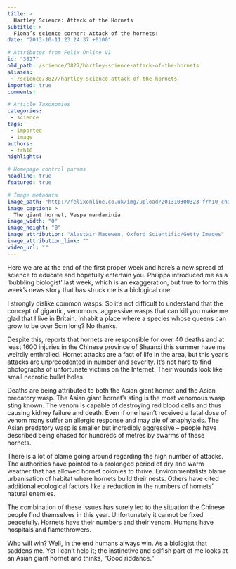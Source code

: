 ```yaml
---
title: >
  Hartley Science: Attack of the Hornets
subtitle: >
  Fiona’s science corner: Attack of the hornets!
date: "2013-10-11 23:24:37 +0100"

# Attributes from Felix Online V1
id: "3827"
old_path: /science/3827/hartley-science-attack-of-the-hornets
aliases:
 - /science/3827/hartley-science-attack-of-the-hornets
imported: true
comments:

# Article Taxonomies
categories:
 - science
tags:
 - imported
 - image
authors:
 - frh10
highlights:

# Homepage control params
headline: true
featured: true

# Image metadata
image_path: "http://felixonline.co.uk/img/upload/201310300323-frh10-china-hornet-vespa-mandarinia_72212_600x450.jpg"
image_caption: >
  The giant hornet, Vespa mandarinia
image_width: "0"
image_height: "0"
image_attribution: "Alastair Macewen, Oxford Scientific/Getty Images"
image_attribution_link: ""
video_url: ""
---
```


Here we are at the end of the first proper week and here’s a new spread of science to educate and hopefully entertain you. Philippa introduced me as a ‘bubbling biologist’ last week, which is an exaggeration, but true to form this week’s news story that has struck me is a biological one.

I strongly dislike common wasps. So it’s not difficult to understand that the concept of gigantic, venomous, aggressive wasps that can kill you make me glad that I live in Britain. Inhabit a place where a species whose queens can grow to be over 5cm long? No thanks.

Despite this, reports that hornets are responsible for over 40 deaths and at least 1600 injuries in the Chinese province of Shaanxi this summer have me weirdly enthralled. Hornet attacks are a fact of life in the area, but this year’s attacks are unprecedented in number and severity. It’s not hard to find photographs of unfortunate victims on the Internet. Their wounds look like small necrotic bullet holes.

Deaths are being attributed to both the Asian giant hornet and the Asian predatory wasp. The Asian giant hornet’s sting is the most venomous wasp sting known. The venom is capable of destroying red blood cells and thus causing kidney failure and death. Even if one hasn’t received a fatal dose of venom many suffer an allergic response and may die of anaphylaxis. The Asian predatory wasp is smaller but incredibly aggressive – people have described being chased for hundreds of metres by swarms of these hornets.

There is a lot of blame going around regarding the high number of attacks. The authorities have pointed to a prolonged period of dry and warm weather that has allowed hornet colonies to thrive. Environmentalists blame urbanisation of habitat where hornets build their nests. Others have cited additional ecological factors like a reduction in the numbers of hornets’ natural enemies.

The combination of these issues has surely led to the situation the Chinese people find themselves in this year. Unfortunately it cannot be fixed peacefully. Hornets have their numbers and their venom. Humans have hospitals and flamethrowers.

Who will win? Well, in the end humans always win. As a biologist that saddens me. Yet I can’t help it; the instinctive and selfish part of me looks at an Asian giant hornet and thinks, “Good riddance.”
